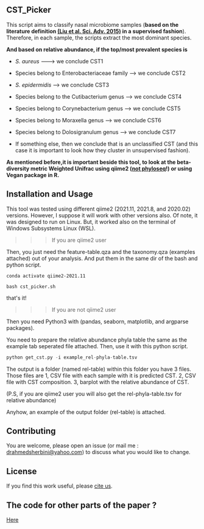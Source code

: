 ## CST_Picker

This script aims to classify nasal microbiome samples (**based on the literature definition [(Liu et al. Sci. Adv. 2015)](https://www.science.org/doi/10.1126/sciadv.1400216) in a supervised fashion**). Therefore, in each sample, the scripts extract the most dominant species. 

**And based on relative abundance, if the  top/most prevalent species is**

* _S. aureus_  ---> we conclude CST1

* Species belong to Enterobacteriaceae family --> we conclude CST2

* _S. epidermidis_ --> we conclude CST3

* Species belong to the Cutibacterium genus --> we conclude CST4

* Species belong to Corynebacterium genus --> we conclude CST5

* Species belong to Moraxella genus -->  we conclude CST6

* Species belong to Dolosigranulum genus -->  we conclude CST7

* If something else, then we conclude that is an unclassified CST (and this case it is important to look how they cluster in unsupervised fashion).

**As mentioned before,it is important beside this tool, to look at the beta-diversity metric Weighted Unifrac using qiime2 ([not phyloseq](https://github.com/joey711/phyloseq/issues/956)!) or using Vegan package in R.**

## Installation and Usage

This tool was tested using different qiime2 (2021.11, 2021.8, and 2020.02) versions. However, I suppose it will work with other versions also. Of note, it was designed to run on Linux. But, it worked also on the terminal of Windows Subsystems Linux (WSL).

>>> If you are qiime2 user 

Then, you just need the feature-table.qza and the taxonomy.qza (examples attached) out of your analysis. And put them in the same dir of the bash and python script.


```
conda activate qiime2-2021.11

bash cst_picker.sh
```
that's it!

>>> If you are not qiime2 user

Then you need Python3 with (pandas, seaborn, matplotlib, and argparse packages). 

You need to prepare the relative abundance phyla table the same as the example tab seperated file attached. Then, use it with this python script.

```python
python get_cst.py -i example_rel-phyla-table.tsv
```

The output is a folder (named rel-table) within this folder you have 3 files. Those files are  1, CSV file with each sample with it is predicted CST. 2, CSV file with CST composition. 3, barplot with the relative abundance of CST.

(P.S, if you are qiime2 user you will also get the rel-phyla-table.tsv for relative abundance)

Anyhow, an example of the output folder (rel-table) is attached.


## Contributing

You are welcome, please open an issue (or mail me : drahmedsherbini@yahoo.com) to discuss what you would like to change.


## License
If you find this work useful, please [cite us](https://www.biorxiv.org/content/10.1101/2022.08.31.505993v1.full).

## The code for other parts of the paper ?

[Here](https://github.com/AhmedElsherbini/R-code-for-RVD-et-al.-2022)



